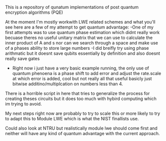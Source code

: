 This is a repository of qunatum implementations of post quantum encryption algorithms (PQE)

At the moment I'm mostly workwith LWE related schemes and what you'll see here are a few of my attempt to get quantum advantage:
-One of my first attempts was to use quantum phase estimation which didnt really work becuase theres no useful unitary matrix that we can use to calculate the inner product of A and s nor can we search through a space and make use of a phases ability to store large numbers
-I did breifly try using phase arithmatic but it doesnt save qubits essentially by definition and also doesnt really save gates
- Right now i just have a very basic example running, the only use of quantum phenoena is a phase shift to add error and adjust the rate.scale at which error is added, cool but not really all that useful basicly just bitwise additino/multiplcation on numbers less than 4.

There is a horrible script in here that tries to generalize the process for creating theses circuits but it does too much with hybird computing which im trying to avoid. 

My next steps right now are probably to try to scale this or more likely to try to adapt this to Module LWE which is what the NIST finallists use. 

Could also look at NTRU but realistically module lwe should come first and neither will have any kind of quantum advantage with the current approach.
